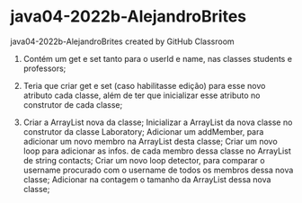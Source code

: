 # java04-2022b-AlejandroBrites
java04-2022b-AlejandroBrites created by GitHub Classroom


1. Contém um get e set tanto para o userId e name, nas classes students e professors;

2. Teria que criar get e set (caso habilitasse edição) para esse novo atributo cada classe, além de ter que inicializar esse atributo no construtor de cada classe;

3. Criar a ArrayList nova da classe; 
   Inicializar a ArrayList da nova classe no construtor da classe Laboratory; 
   Adicionar um addMember, para adicionar um novo membro na ArrayList desta classe; 
   Criar um novo loop para adicionar as infos. de cada membro dessa classe no ArrayList de string contacts; 
   Criar um novo loop detector, para comparar o username procurado com o username de todos os membros dessa nova classe; 
   Adicionar na contagem o tamanho da ArrayList dessa nova classe;

